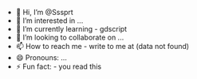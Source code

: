 - 👋 Hi, I’m @Sssprt
- 👀 I’m interested in ...
- 🌱 I’m currently learning - gdscript
- 💞️ I’m looking to collaborate on ...
- 📫 How to reach me - write to me at (data not found)
- 😄 Pronouns: ...
- ⚡ Fun fact: - you read this

<!---
Sssprt/Sssprt is a ✨ special ✨ repository because its `README.md` (this file) appears on your GitHub profile.
You can click the Preview link to take a look at your changes.
--->
